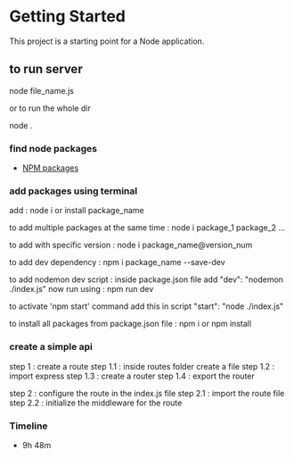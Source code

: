 # Getting Started

This project is a starting point for a Node application.

## to run server

node file_name.js

or to run the whole dir

node .

### find node packages

- [NPM packages](https://www.npmjs.com)

### add packages using terminal

add : node i or install package_name

to add multiple packages at the same time : node i package_1 package_2 ...

to add with specific version : node i package_name@version_num

to add dev dependency : npm i package_name --save-dev

to add nodemon dev script : inside package.json file add
    "dev": "nodemon ./index.js"
now run using : npm run dev

to activate 'npm start' command add this in script
"start": "node ./index.js"

to install all packages from package.json file : npm i or npm install

### create a simple api

step 1 : create a route
    step 1.1 : inside routes folder create a file
    step 1.2 : import express
    step 1.3 : create a router
    step 1.4 : export the router

step 2 : configure the route in the index.js file
    step 2.1 : import the route file
    step 2.2 : initialize the middleware for the route

### Timeline

- 9h 48m
